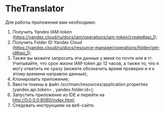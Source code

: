 # TheTranslator
Для работы приложения вам необходимо:
1. Получить Yandex IAM-token (https://yandex.cloud/ru/docs/iam/operations/iam-token/create#api_1);
2. Получить Folder ID Yandex Cloud (https://yandex.cloud/ru/docs/resource-manager/operations/folder/get-id#api_1);
3. Также вы можете запросить эти данные у меня по почте или в тг. Учитывайте, что срок жизни IAM-token до 12 часов, а также то, что я могу ответить не сразу (можете обозначить время проверки и я к этому времени направлю данные);
4. Клонировать приложение;
5. Ввести токены в файл /scr/main/resources/application.properties (yandex.api.token= , yandex.folder.id=);
6. Запустить приложение из IDE и перейти на http://0.0.0.0:8080/index.html;
7. Следовать инструкциям на веб-сайте. 
